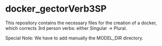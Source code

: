 # docker_gectorVerb3SP

This repository contains the necessary files for the creation of a docker, which corrects 3rd person verbs: either Singular -> Plural.

Special Note: We have to add manually the MODEL_DIR directory.

